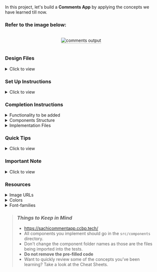 In this project, let's build a **Comments App** by applying the concepts we have learned till now.

### Refer to the image below:

<br/>
<div style="text-align: center;">
    <img src="https://assets.ccbp.in/frontend/content/react-js/comments-app-output-v0.gif" alt="comments output" style="max-width:70%;box-shadow:0 2.8px 2.2px rgba(0, 0, 0, 0.12)">
</div>
<br/>

### Design Files

<details>
<summary>Click to view</summary>

- [Extra Small (Size < 576px) and Small (Size >= 576px)](https://assets.ccbp.in/frontend/content/react-js/comments-app-sm-output-v2.png)
- [Medium (Size >= 768px), Large (Size >= 992px) and Extra Large (Size >= 1200px)](https://assets.ccbp.in/frontend/content/react-js/comments-app-lg-output-v0.png)

</details>

### Set Up Instructions

<details>
<summary>Click to view</summary>

- Download dependencies by running `npm install`
- Start up the app using `npm start`
</details>

### Completion Instructions

<details>
<summary>Functionality to be added</summary>
<br/>

The app must have the following functionalities

- Initially, the list of comments should be zero and the inputs fields should be empty
- When non-empty values are provided and **Add Comment** button is clicked,
  - A new comment should be added to the list of comments
  - The comments count should be incremented by one
  - The value of the input fields for name and comment should be updated to their initial values
- When the **Like** button of a comment is clicked, if the image for **Like** is
  - [Like](https://assets.ccbp.in/frontend/react-js/comments-app/like-img.png) image, then it should be changed to the [Liked](https://assets.ccbp.in/frontend/react-js/comments-app/liked-img.png) image
  - [Liked](https://assets.ccbp.in/frontend/react-js/comments-app/liked-img.png) image, then it should be changed to the [Like](https://assets.ccbp.in/frontend/react-js/comments-app/like-img.png) image
- When the **Delete** button of a comment is clicked, the comment should be deleted from the list of comments and the comments count should be decremented by one

</details>

<details>
<summary>Components Structure</summary>

<br/>
<div style="text-align: center;">
    <img src="https://assets.ccbp.in/frontend/content/react-js/comments-app-component-breakdown-structure-v0.png" alt="component breakdown structure" style="max-width:100%;box-shadow:0 2.8px 2.2px rgba(0, 0, 0, 0.12)">
</div>
<br/>

</details>

<details>
<summary>Implementation Files</summary>
<br/>

Use these files to complete the implementation:

- `src/components/Comments/index.js`
- `src/components/Comments/index.css`
- `src/components/CommentItem/index.js`
- `src/components/CommentItem/index.css`
</details>

### Quick Tips

<details>
<summary>Click to view</summary>
<br>

- The `formatDistanceToNow` function in the **date-fns** package is used to return the gap between the given date and now in words.

```js
import {formatDistanceToNow} from 'date-fns'

console.log(formatDistanceToNow(new Date())) // less than a minute
```

</details>

### Important Note

<details>
<summary>Click to view</summary>

<br/>

**The following instructions are required for the tests to pass**

- HTML input element for name should have the placeholder as **Your Name**
- HTML textarea element for comment should have the placeholder as **Your Comment**
- The **Like** image for each comment should have the alt as **like**
- The **Delete** button for each comment should have the data-testid as **delete**
- To display how much time ago the comment was posted, we will use `formatDistanceToNow` function from **date-fns** package

</details>

### Resources

<details>
<summary>Image URLs</summary>

- [https://assets.ccbp.in/frontend/react-js/comments-app/comments-img.png](https://assets.ccbp.in/frontend/react-js/comments-app/comments-img.png) alt should be **comments**
- [https://assets.ccbp.in/frontend/react-js/comments-app/delete-img.png](https://assets.ccbp.in/frontend/react-js/comments-app/delete-img.png) alt should be **delete**
- [https://assets.ccbp.in/frontend/react-js/comments-app/like-img.png](https://assets.ccbp.in/frontend/react-js/comments-app/like-img.png)
- [https://assets.ccbp.in/frontend/react-js/comments-app/liked-img.png](https://assets.ccbp.in/frontend/react-js/comments-app/liked-img.png)

</details>

<details>
<summary>Colors</summary>

<br/>

<div style="background-color: #dee0e3; width: 150px; padding: 10px; color: black">Hex: #dee0e3</div>
<div style="background-color: #1e293b; width: 150px; padding: 10px; color: white">Hex: #1e293b</div>
<div style="background-color: #475569; width: 150px; padding: 10px; color: white">Hex: #475569</div>
<div style="background-color: #cbd2d9; width: 150px; padding: 10px; color: black">Hex: #cbd2d9</div>
<div style="background-color: #0284c7; width: 150px; padding: 10px; color: white">Hex: #0284c7</div>
<div style="background-color: #f59e0b; width: 150px; padding: 10px; color: black">Hex: #f59e0b</div>
<div style="background-color: #0b69ff; width: 150px; padding: 10px; color: white">Hex: #0b69ff</div>
<div style="background-color: #f97316; width: 150px; padding: 10px; color: black">Hex: #f97316</div>
<div style="background-color: #10b981; width: 150px; padding: 10px; color: black">Hex: #10b981</div>
<div style="background-color: #b91c1c; width: 150px; padding: 10px; color: black">Hex: #b91c1c</div>
<div style="background-color: #0ea5e9; width: 150px; padding: 10px; color: white">Hex: #0ea5e9</div>
<div style="background-color: #334155; width: 150px; padding: 10px; color: white">Hex: #334155</div>
<div style="background-color: #94a3b8; width: 150px; padding: 10px; color: white">Hex: #94a3b8</div>
<div style="background-color: #64748b; width: 150px; padding: 10px; color: white">Hex: #64748b</div>
<div style="background-color: #7e858e; width: 150px; padding: 10px; color: white">Hex: #7e858e</div>

</details>

<details>
<summary>Font-families</summary>

- Roboto

</details>

> ### _Things to Keep in Mind_
>
> - https://sachicommentapp.ccbp.tech/
> - All components you implement should go in the `src/components` directory.
> - Don't change the component folder names as those are the files being imported into the tests.
> - **Do not remove the pre-filled code**
> - Want to quickly review some of the concepts you’ve been learning? Take a look at the Cheat Sheets.
